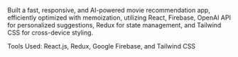  Built a fast, responsive, and AI-powered movie recommendation app, efficiently optimized with memoization, utilizing React, Firebase, OpenAI API for personalized suggestions, Redux for state management, and Tailwind CSS for cross-device styling.

 Tools Used: React.js, Redux, Google Firebase, and Tailwind CSS
